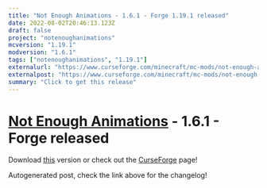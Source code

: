 ```yaml
---
title: "Not Enough Animations - 1.6.1 - Forge 1.19.1 released"
date: 2022-08-02T20:46:13.123Z
draft: false
project: "notenoughanimations"
mcversion: "1.19.1"
modversion: "1.6.1"
tags: ["notenoughanimations", "1.19.1"]
externalurl: "https://www.curseforge.com/minecraft/mc-mods/not-enough-animations/files/3913246"
externalpost: "https://www.curseforge.com/minecraft/mc-mods/not-enough-animations/files/3913246"
summary: "Click to get this release"
---
```

# [Not Enough Animations](/project/notenoughanimations) - 1.6.1 - Forge released
Download [this](https://www.curseforge.com/minecraft/mc-mods/not-enough-animations/files/3913246) version or check out the [CurseForge](https://www.curseforge.com/minecraft/mc-mods/not-enough-animations) page!

Autogenerated post, check the link above for the changelog!

